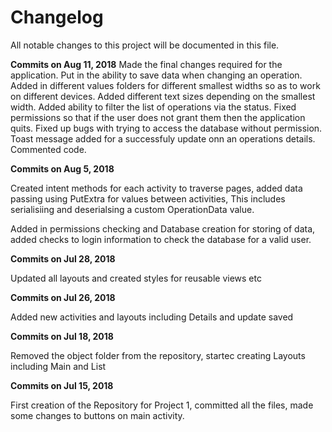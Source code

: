 # Changelog
All notable changes to this project will be documented in this file.

**Commits on Aug 11, 2018**
Made the final changes required for the application. Put in the ability to save data when changing an operation. Added in different values folders for different smallest widths so as to work on different devices. Added different text sizes depending on the smallest width. Added ability to filter the list of operations via the status. Fixed permissions so that if the user does not grant them then the application quits. Fixed up bugs with trying to access the database without permission. Toast message added for a successfuly update onn an operations details. Commented code.

**Commits on Aug 5, 2018**

Created intent methods for each activity to traverse pages, added data passing using PutExtra for values between activities, This includes serialisiing and deserialsing a custom OperationData value.

Added in permissions checking and Database creation for storing of data, added checks to login information to check the database for a valid user.
 
 
**Commits on Jul 28, 2018**

Updated all layouts and created styles for reusable views etc


**Commits on Jul 26, 2018**

Added new activities and layouts including Details and update saved


**Commits on Jul 18, 2018**

Removed the object folder from the repository, startec creating Layouts including Main and List


**Commits on Jul 15, 2018**

First creation of the Repository for Project 1, committed all the files, made some changes to buttons on main activity.





